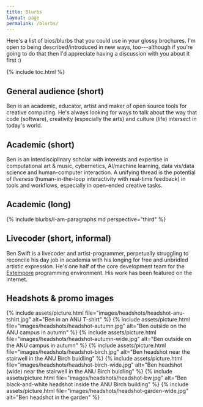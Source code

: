 ```yaml
---
title: Blurbs
layout: page
permalink: /blurbs/
---
```


Here's a list of bios/blurbs that you could use in your glossy brochures. I'm
open to being described/introduced in new ways, too---although if you're going
to do that then I'd appreciate having a discussion with you about it first :)

{% include toc.html %}

## General audience (short)

Ben is an academic, educator, artist and maker of open source tools for creative
computing. He's always looking for ways to talk about the way that code
(software), creativity (especially the arts) and culture (life) intersect in
today's world.

## Academic (short)

Ben is an interdisciplinary scholar with interests and expertise in
computational art & music, cybernetics, AI/machine learning, data vis/data
science and human-computer interaction. A unifying thread is the potential of
_liveness_ (human-in-the-loop interactivity with real-time feedback) in tools
and workflows, especially in open-ended creative tasks.

## Academic (long)

{% include blurbs/I-am-paragraphs.md perspective="third" %}

## Livecoder (short, informal)

Ben Swift is a livecoder and artist-programmer, perpetually struggling to
reconcile his day job in academia with his longing for free and unbridled
artistic expression. He's one half of the core development team for the
[Extempore](https://github.com/digego/extempore) programming environment. His
work has been featured on the internet.

## Headshots & promo images

{% include assets/picture.html file="images/headshots/headshot-anu-tshirt.jpg" alt="Ben in an ANU T-shirt" %}
{% include assets/picture.html file="images/headshots/headshot-autumn.jpg" alt="Ben outside on the ANU campus in autumn" %}
{% include assets/picture.html file="images/headshots/headshot-autumn-wide.jpg" alt="Ben outside on the ANU campus in autumn" %}
{% include assets/picture.html file="images/headshots/headshot-birch.jpg" alt="Ben headshot near the stairwell in the ANU Birch buidling" %}
{% include assets/picture.html file="images/headshots/headshot-birch-wide.jpg" alt="Ben headshot (wide) near the stairwell in the ANU Birch buidling" %}
{% include assets/picture.html file="images/headshots/headshot-bw.jpg" alt="Ben black-and-white headshot inside the ANU Birch building" %}
{% include assets/picture.html file="images/headshots/headshot-garden-wide.jpg" alt="Ben headshot in the garden" %}
